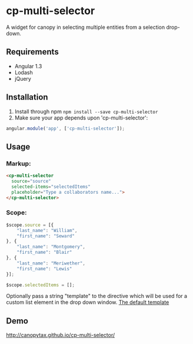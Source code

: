 # cp-multi-selector
A widget for canopy in selecting multiple entities from a selection drop-down.

## Requirements
 - Angular 1.3
 - Lodash
 - jQuery
 
## Installation
1. Install through npm `npm install --save cp-multi-selector`
2. Make sure your app depends upon 'cp-multi-selector':
```javascript
angular.module('app', ['cp-multi-selector']);
```

## Usage
### Markup:
```html
<cp-multi-selector 
  source="source" 
  selected-items="selectedItems" 
  placeholder="Type a collaborators name...">
</cp-multi-selector>
```
### Scope:
```javascript
$scope.source = [{
    "last_name": "William",
    "first_name": "Seward"
}, {
    "last_name": "Montgomery",
    "first_name": "Blair"
}, {
    "last_name": "Meriwether",
    "first_name": "Lewis"
}];

$scope.selectedItems = [];
```

Optionally pass a string "template" to the directive which will be used for a custom list element in the drop down window.
[The default template](https://github.com/canopytax/cp-multi-selector/blob/master/src/default-item-template.html)

## Demo
http://canopytax.github.io/cp-multi-selector/
